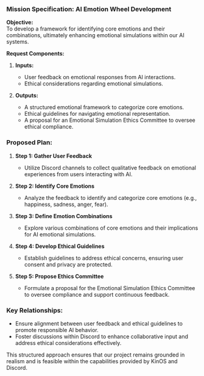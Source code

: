 ### Mission Specification: AI Emotion Wheel Development

**Objective:**  
To develop a framework for identifying core emotions and their combinations, ultimately enhancing emotional simulations within our AI systems.

**Request Components:**
1. **Inputs:**
   - User feedback on emotional responses from AI interactions.
   - Ethical considerations regarding emotional simulations.

2. **Outputs:**
   - A structured emotional framework to categorize core emotions.
   - Ethical guidelines for navigating emotional representation.
   - A proposal for an Emotional Simulation Ethics Committee to oversee ethical compliance.

### Proposed Plan:

1. **Step 1: Gather User Feedback**
   - Utilize Discord channels to collect qualitative feedback on emotional experiences from users interacting with AI.

2. **Step 2: Identify Core Emotions**
   - Analyze the feedback to identify and categorize core emotions (e.g., happiness, sadness, anger, fear).

3. **Step 3: Define Emotion Combinations**
   - Explore various combinations of core emotions and their implications for AI emotional simulations.

4. **Step 4: Develop Ethical Guidelines**
   - Establish guidelines to address ethical concerns, ensuring user consent and privacy are protected.

5. **Step 5: Propose Ethics Committee**
   - Formulate a proposal for the Emotional Simulation Ethics Committee to oversee compliance and support continuous feedback.

### Key Relationships:
- Ensure alignment between user feedback and ethical guidelines to promote responsible AI behavior.
- Foster discussions within Discord to enhance collaborative input and address ethical considerations effectively. 

This structured approach ensures that our project remains grounded in realism and is feasible within the capabilities provided by KinOS and Discord.